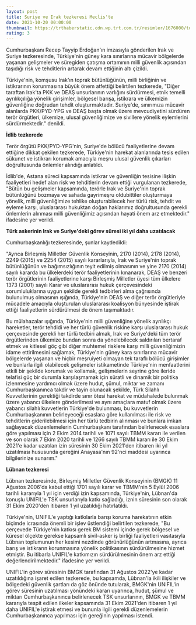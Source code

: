 ```yaml
--- 
layout: post
title: Suriye ve Irak tezkeresi Meclis'te
date: 2021-10-20 00:00:00
thumbnail: https://trthaberstatic.cdn.wp.trt.com.tr/resimler/1676000/turk-askeri-aa-1676367.jpg
rating: 3
---
```

<p>
	Cumhurbaşkanı Recep Tayyip Erdoğan'ın imzasıyla gönderilen Irak ve Suriye tezkeresinde, Türkiye'nin güney kara sınırlarına mücavir bölgelerde yaşanan gelişmeler ve süregiden çatışma ortamının milli güvenlik açısından taşıdığı risk ve tehditlerin artarak devam ettiğinin altı çizildi.</p>
<p>
	Türkiye'nin, komşusu Irak'ın toprak bütünlüğünün, milli birliğinin ve istikrarının korunmasına büyük önem atfettiği belirtilen tezkerede, "Diğer taraftan Irak'ta PKK ve DEAŞ unsurlarının varlığını sürdürmesi, etnik temelli ayrılıkçılığa yönelik girişimler, bölgesel barışa, istikrara ve ülkemizin güvenliğine doğrudan tehdit oluşturmaktadır. Suriye'de, sınırımıza mücavir alanlarda PKK/PYD-YPG ve DEAŞ başta olmak üzere mevcudiyetini sürdüren terör örgütleri, ülkemize, ulusal güvenliğimize ve sivillere yönelik eylemlerini sürdürmektedir." denildi.</p>
<p>
	<strong>İdlib tezkerede</strong></p>
<p>
	Terör örgütü PKK/PYD-YPG'nin, Suriye'de bölücü faaliyetlerine devam ettiğine dikkat çekilen tezkerede, Türkiye'nin harekat alanlarında tesis edilen sükunet ve istikrarı korumak amacıyla meşru ulusal güvenlik çıkarları doğrultusunda önlemler alındığı anlatıldı.</p>
<p>
	İdlib'de, Astana süreci kapsamında istikrar ve güvenliğin tesisine ilişkin faaliyetleri hedef alan risk ve tehditlerin devam ettiği vurgulanan tezkerede, "Bütün bu gelişmeler kapsamında, terörle Irak ve Suriye'nin toprak bütünlüğünü bozmaya ve sahada gayrimeşru oldubittiler oluşturmaya yönelik, milli güvenliğimize tehlike oluşturabilecek her türlü risk, tehdit ve eyleme karşı, uluslararası hukuktan doğan haklarımız doğrultusunda gerekli önlemlerin alınması milli güvenliğimiz açısından hayati önem arz etmektedir." ifadesine yer verildi.</p>
<p>
	<strong>Türk askerinin Irak ve Suriye'deki görev süresi iki yıl daha uzatılacak</strong></p>
<p>
	Cumhurbaşkanlığı tezkeresinde, şunlar kaydedildi:</p>
<p>
	"Ayrıca Birleşmiş Milletler Güvenlik Konseyinin, 2170 (2014), 2178 (2014), 2249 (2015) ve 2254 (2015) sayılı kararlarıyla, Irak ve Suriye'nin toprak bütünlüğünün ve bağımsızlığının teyit edilmiş olmasının ve yine 2170 (2014) sayılı kararda bu ülkelerdeki terör faaliyetlerinin kınanarak, DEAŞ ve benzeri terör örgütlerinin faaliyetlerine karşı Birleşmiş Milletler üyesi tüm ülkelere 1373 (2001) sayılı Karar ve uluslararası hukuk çerçevesindeki sorumluluklarına uygun şekilde gerekli tedbirleri alma çağrısında bulunulmuş olmasının ışığında, Türkiye'nin DEAŞ ve diğer terör örgütleriyle mücadele amacıyla oluşturulan uluslararası koalisyon bünyesinde iştirak ettiği faaliyetlerin sürdürülmesi de önem taşımaktadır.</p>
<p>
	Bu mülahazalar ışığında, Türkiye'nin milli güvenliğine yönelik ayrılıkçı hareketler, terör tehdidi ve her türlü güvenlik riskine karşı uluslararası hukuk çerçevesinde gerekli her türlü tedbiri almak, Irak ve Suriye'deki tüm terör örgütlerinden ülkemize bundan sonra da yönelebilecek saldırıları bertaraf etmek ve kitlesel göç gibi diğer muhtemel risklere karşı milli güvenliğimizin idame ettirilmesini sağlamak, Türkiye'nin güney kara sınırlarına mücavir bölgelerde yaşanan ve hiçbir meşruiyeti olmayan tek taraflı bölücü girişimler ve bunlarla ilgili olabilecek gelişmeler istikametinde Türkiye'nin menfaatlerini etkili bir şekilde korumak ve kollamak, gelişmelerin seyrine göre ileride telafisi güç bir durumla karşılaşmamak için süratli ve dinamik bir politika izlenmesine yardımcı olmak üzere hudut, şümul, miktar ve zamanı Cumhurbaşkanınca takdir ve tayin olunacak şekilde, Türk Silahlı Kuvvetlerinin gerektiği takdirde sınır ötesi harekat ve müdahalede bulunmak üzere yabancı ülkelere gönderilmesi ve aynı amaçlara matuf olmak üzere yabancı silahlı kuvvetlerin Türkiye'de bulunması, bu kuvvetlerin Cumhurbaşkanının belirleyeceği esaslara göre kullanılması ile risk ve tehditlerin giderilebilmesi için her türlü tedbirin alınması ve bunlara imkan sağlayacak düzenlemelerin Cumhurbaşkanı tarafından belirlenecek esaslara göre yapılması için 2 Ekim 2014 tarihli ve 1071 sayılı TBMM kararı ile verilen ve son olarak 7 Ekim 2020 tarihli ve 1266 sayılı TBMM kararı ile 30 Ekim 2021'e kadar uzatılan izin süresinin 30 Ekim 2021'den itibaren iki yıl uzatılması hususunda gereğini Anayasa'nın 92'nci maddesi uyarınca bilgilerinize sunarım."</p>
<p>
	<strong>Lübnan tezkeresi</strong></p>
<p>
	Lübnan tezkeresinde, Birleşmiş Milletler Güvenlik Konseyinin (BMGK) 11 Ağustos 2006'da kabul ettiği 1701 sayılı karar ve TBMM'nin 5 Eylül 2006 tarihli kararıyla 1 yıl için verdiği izin kapsamında, Türkiye'nin, Lübnan'da konuşlu UNIFIL'e TSK unsurlarıyla katkı sağladığı, iznin süresinin son olarak 31 Ekim 2020'den itibaren 1 yıl uzatıldığı hatırlatıldı.</p>
<p>
	Türkiye'nin, UNIFIL'e yaptığı katkılarla barışı koruma harekatının etkin biçimde icrasında önemli bir işlev üstlendiği belirtilen tezkerede, "Bu çerçevede Türkiye'nin katkısı gerek BM sistemi içinde gerek bölgesel ve küresel ölçekte gerekse kapsamlı sivil-asker iş birliği faaliyetleri vasıtasıyla Lübnan toplumunun her kesimi nezdinde görünürlüğünün artmasına, ayrıca barış ve istikrarın korunmasına yönelik politikasının sürdürülmesine hizmet etmiştir. Bu itibarla UNIFIL'e katkımızın sürdürülmesinin önem arz ettiği değerlendirilmektedir." ifadesine yer verildi.</p>
<p>
	UNIFIL'in görev süresinin BMGK tarafından 31 Ağustos 2022'ye kadar uzatıldığına işaret edilen tezkerede, bu kapsamda, Lübnan'la ikili ilişkiler ve bölgedeki güvenlik şartları da göz önünde tutularak, BMGK'nin UNIFIL'in görev süresinin uzatılması yönündeki kararı uyarınca, hudut, şümul ve miktarı Cumhurbaşkanınca belirlenecek TSK unsurlarının, BMGK ve TBMM kararıyla tespit edilen ilkeler kapsamında 31 Ekim 2021'den itibaren 1 yıl daha UNIFIL'e iştirak etmesi ve bununla ilgili gerekli düzenlemelerin Cumhurbaşkanınca yapılması için gereğinin yapılması istendi.</p>
